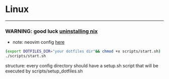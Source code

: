 # Linux

---

### WARNING: good luck [uninstalling nix](https://nixos.org/manual/nix/stable/installation/uninstall)

  - note: neovim config [here](https://github.com/MrCatNerd/MyNeovimConfig)

```sh
(export DOTFILES_DIR="your dotfiles dir"&& chmod +x scripts/start.sh)
./scripts/start.sh
```

structure:
    every config directory should have a setup.sh script that will be executed by scripts/setup_dotfiles.sh
